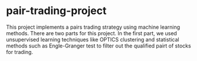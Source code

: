 # pair-trading-project

This project implements a pairs trading strategy using machine learning methods. There are two parts for this project. In the first part, we used unsupervised learning techniques like OPTICS clustering and statistical methods such as Engle-Granger test to filter out the qualified pairt of stocks for trading.
